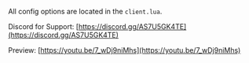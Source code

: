 All config options are located in the `client.lua`.

Discord for Support: [https://discord.gg/AS7U5GK4TE](https://discord.gg/AS7U5GK4TE)

Preview: [https://youtu.be/7_wDj9niMhs](https://youtu.be/7_wDj9niMhs)